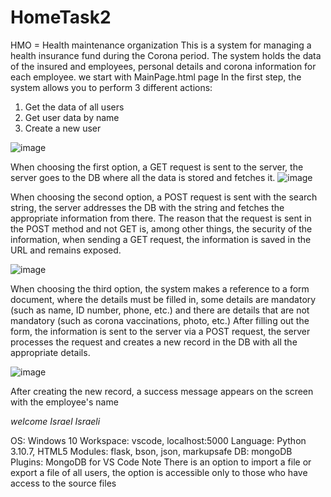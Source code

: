 # HomeTask2
HMO = Health maintenance organization
This is a system for managing a health insurance fund during the Corona period.
The system holds the data of the insured and employees, personal details and corona information for each employee.
we start with MainPage.html page
In the first step, the system allows you to perform 3 different actions:
1. Get the data of all users
2. Get user data by name
3. Create a new user

![image](https://github.com/MYHINDA/HomeTask2/assets/40015918/8e4444b9-c549-45ad-ac7b-2b53a51b9323)

When choosing the first option, a GET request is sent to the server, the server goes to the DB where all the data is stored and fetches it.
![image](https://github.com/MYHINDA/HomeTask2/assets/40015918/2fc6b29f-a79c-4249-9479-df29f4928bef)

When choosing the second option, a POST request is sent with the search string, the server addresses the DB with the string and fetches the appropriate information from there.
The reason that the request is sent in the POST method and not GET is, among other things, the security of the information, when sending a GET request, the information is saved in the URL and remains exposed.

![image](https://github.com/MYHINDA/HomeTask2/assets/40015918/14b197a4-a059-4b11-afcc-8be35750ffdf)

When choosing the third option, the system makes a reference to a form document, where the details must be filled in, some details are mandatory (such as name, ID number, phone, etc.) and there are details that are not mandatory (such as corona vaccinations, photo, etc.)
After filling out the form, the information is sent to the server via a POST request, the server processes the request and creates a new record in the DB with all the appropriate details.

![image](https://github.com/MYHINDA/HomeTask2/assets/40015918/58b2c4c5-4fc3-4018-8eb1-3cd6ce5bf333)

After creating the new record, a success message appears on the screen with the employee's name

*welcome Israel Israeli*
 
OS: Windows 10
Workspace: vscode, localhost:5000
Language: Python 3.10.7, HTML5
Modules: flask, bson, json, markupsafe
DB: mongoDB
Plugins: MongoDB for VS Code
Note
There is an option to import a file or export a file of all users, the option is accessible only to those who have access to the source files



